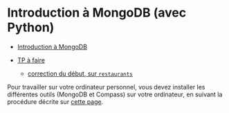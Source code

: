 # Introduction à MongoDB (avec Python)

- [Introduction à MongoDB](python-mongodb.slides.html)

- [TP à faire](python-mongodb-evaluation)
    - [correction du début, sur `restaurants`](python-mongodb-correction-debut)


Pour travailler sur votre ordinateur personnel, vous devez installer les différentes outils (MongoDB et Compass) sur votre ordinateur, en suivant la procédure décrite sur [cette page](../info-mongo).
